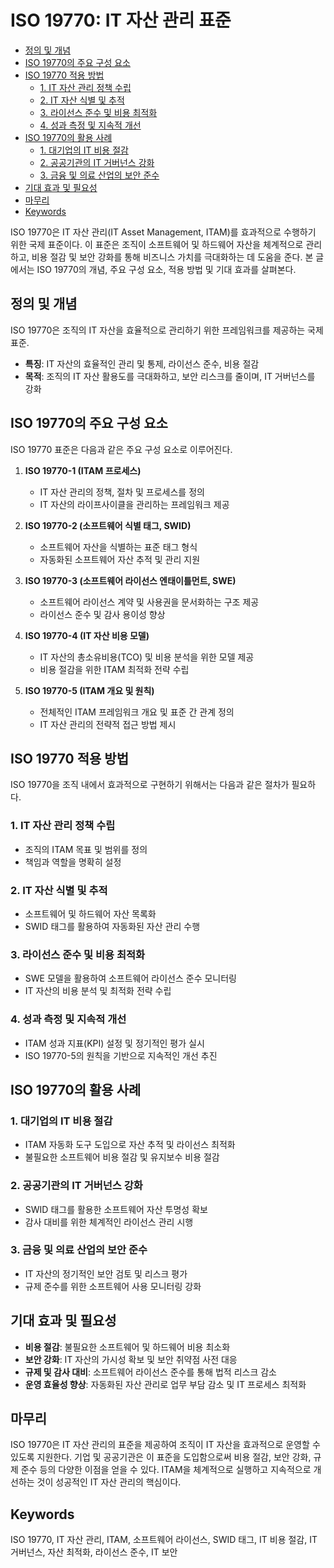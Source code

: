 # ISO 19770: IT 자산 관리 표준

<!-- mtoc-start -->

- [정의 및 개념](#정의-및-개념)
- [ISO 19770의 주요 구성 요소](#iso-19770의-주요-구성-요소)
- [ISO 19770 적용 방법](#iso-19770-적용-방법)
  - [1. IT 자산 관리 정책 수립](#1-it-자산-관리-정책-수립)
  - [2. IT 자산 식별 및 추적](#2-it-자산-식별-및-추적)
  - [3. 라이선스 준수 및 비용 최적화](#3-라이선스-준수-및-비용-최적화)
  - [4. 성과 측정 및 지속적 개선](#4-성과-측정-및-지속적-개선)
- [ISO 19770의 활용 사례](#iso-19770의-활용-사례)
  - [1. 대기업의 IT 비용 절감](#1-대기업의-it-비용-절감)
  - [2. 공공기관의 IT 거버넌스 강화](#2-공공기관의-it-거버넌스-강화)
  - [3. 금융 및 의료 산업의 보안 준수](#3-금융-및-의료-산업의-보안-준수)
- [기대 효과 및 필요성](#기대-효과-및-필요성)
- [마무리](#마무리)
- [Keywords](#keywords)

<!-- mtoc-end -->

ISO 19770은 IT 자산 관리(IT Asset Management, ITAM)를 효과적으로 수행하기 위한 국제 표준이다. 이 표준은 조직이 소프트웨어 및 하드웨어 자산을 체계적으로 관리하고, 비용 절감 및 보안 강화를 통해 비즈니스 가치를 극대화하는 데 도움을 준다. 본 글에서는 ISO 19770의 개념, 주요 구성 요소, 적용 방법 및 기대 효과를 살펴본다.

## 정의 및 개념

ISO 19770은 조직의 IT 자산을 효율적으로 관리하기 위한 프레임워크를 제공하는 국제 표준.

- **특징**: IT 자산의 효율적인 관리 및 통제, 라이선스 준수, 비용 절감
- **목적**: 조직의 IT 자산 활용도를 극대화하고, 보안 리스크를 줄이며, IT 거버넌스를 강화

## ISO 19770의 주요 구성 요소

ISO 19770 표준은 다음과 같은 주요 구성 요소로 이루어진다.

1. **ISO 19770-1 (ITAM 프로세스)**

   - IT 자산 관리의 정책, 절차 및 프로세스를 정의
   - IT 자산의 라이프사이클을 관리하는 프레임워크 제공

2. **ISO 19770-2 (소프트웨어 식별 태그, SWID)**

   - 소프트웨어 자산을 식별하는 표준 태그 형식
   - 자동화된 소프트웨어 자산 추적 및 관리 지원

3. **ISO 19770-3 (소프트웨어 라이선스 엔태이틀먼트, SWE)**

   - 소프트웨어 라이선스 계약 및 사용권을 문서화하는 구조 제공
   - 라이선스 준수 및 감사 용이성 향상

4. **ISO 19770-4 (IT 자산 비용 모델)**

   - IT 자산의 총소유비용(TCO) 및 비용 분석을 위한 모델 제공
   - 비용 절감을 위한 ITAM 최적화 전략 수립

5. **ISO 19770-5 (ITAM 개요 및 원칙)**
   - 전체적인 ITAM 프레임워크 개요 및 표준 간 관계 정의
   - IT 자산 관리의 전략적 접근 방법 제시

## ISO 19770 적용 방법

ISO 19770을 조직 내에서 효과적으로 구현하기 위해서는 다음과 같은 절차가 필요하다.

### 1. IT 자산 관리 정책 수립

- 조직의 ITAM 목표 및 범위를 정의
- 책임과 역할을 명확히 설정

### 2. IT 자산 식별 및 추적

- 소프트웨어 및 하드웨어 자산 목록화
- SWID 태그를 활용하여 자동화된 자산 관리 수행

### 3. 라이선스 준수 및 비용 최적화

- SWE 모델을 활용하여 소프트웨어 라이선스 준수 모니터링
- IT 자산의 비용 분석 및 최적화 전략 수립

### 4. 성과 측정 및 지속적 개선

- ITAM 성과 지표(KPI) 설정 및 정기적인 평가 실시
- ISO 19770-5의 원칙을 기반으로 지속적인 개선 추진

## ISO 19770의 활용 사례

### 1. 대기업의 IT 비용 절감

- ITAM 자동화 도구 도입으로 자산 추적 및 라이선스 최적화
- 불필요한 소프트웨어 비용 절감 및 유지보수 비용 절감

### 2. 공공기관의 IT 거버넌스 강화

- SWID 태그를 활용한 소프트웨어 자산 투명성 확보
- 감사 대비를 위한 체계적인 라이선스 관리 시행

### 3. 금융 및 의료 산업의 보안 준수

- IT 자산의 정기적인 보안 검토 및 리스크 평가
- 규제 준수를 위한 소프트웨어 사용 모니터링 강화

## 기대 효과 및 필요성

- **비용 절감**: 불필요한 소프트웨어 및 하드웨어 비용 최소화
- **보안 강화**: IT 자산의 가시성 확보 및 보안 취약점 사전 대응
- **규제 및 감사 대비**: 소프트웨어 라이선스 준수를 통해 법적 리스크 감소
- **운영 효율성 향상**: 자동화된 자산 관리로 업무 부담 감소 및 IT 프로세스 최적화

## 마무리

ISO 19770은 IT 자산 관리의 표준을 제공하여 조직이 IT 자산을 효과적으로 운영할 수 있도록 지원한다. 기업 및 공공기관은 이 표준을 도입함으로써 비용 절감, 보안 강화, 규제 준수 등의 다양한 이점을 얻을 수 있다. ITAM을 체계적으로 실행하고 지속적으로 개선하는 것이 성공적인 IT 자산 관리의 핵심이다.

## Keywords

ISO 19770, IT 자산 관리, ITAM, 소프트웨어 라이선스, SWID 태그, IT 비용 절감, IT 거버넌스, 자산 최적화, 라이선스 준수, IT 보안
